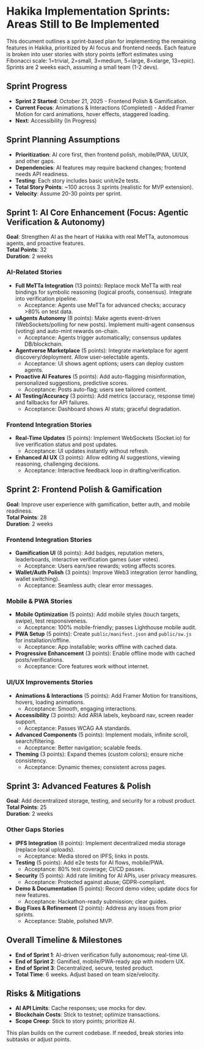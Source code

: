 # Hakika Implementation Sprints: Areas Still to Be Implemented

This document outlines a sprint-based plan for implementing the remaining features in Hakika, prioritized by AI focus and frontend needs. Each feature is broken into user stories with story points (effort estimates using Fibonacci scale: 1=trivial, 2=small, 3=medium, 5=large, 8=xlarge, 13=epic). Sprints are 2 weeks each, assuming a small team (1-2 devs).

## Sprint Progress
- **Sprint 2 Started**: October 21, 2025 - Frontend Polish & Gamification.
- **Current Focus**: Animations & Interactions (Completed) - Added Framer Motion for card animations, hover effects, staggered loading.
- **Next**: Accessibility (In Progress)

## Sprint Planning Assumptions
- **Prioritization**: AI core first, then frontend polish, mobile/PWA, UI/UX, and other gaps.
- **Dependencies**: AI features may require backend changes; frontend needs API readiness.
- **Testing**: Each story includes basic unit/e2e tests.
- **Total Story Points**: ~100 across 3 sprints (realistic for MVP extension).
- **Velocity**: Assume 20-30 points per sprint.

## Sprint 1: AI Core Enhancement (Focus: Agentic Verification & Autonomy)
**Goal**: Strengthen AI as the heart of Hakika with real MeTTa, autonomous agents, and proactive features.  
**Total Points**: 32  
**Duration**: 2 weeks  

### AI-Related Stories
- **Full MeTTa Integration** (13 points): Replace mock MeTTa with real bindings for symbolic reasoning (logical proofs, consensus). Integrate into verification pipeline.  
  - Acceptance: Agents use MeTTa for advanced checks; accuracy >80% on test data.
- **uAgents Autonomy** (8 points): Make agents event-driven (WebSockets/polling for new posts). Implement multi-agent consensus (voting) and auto-mint rewards on-chain.  
  - Acceptance: Agents trigger automatically; consensus updates DB/blockchain.
- **Agentverse Marketplace** (5 points): Integrate marketplace for agent discovery/deployment. Allow user-selectable agents.  
  - Acceptance: UI shows agent options; users can deploy custom agents.
- **Proactive AI Features** (5 points): Add auto-flagging misinformation, personalized suggestions, predictive scores.  
  - Acceptance: Posts auto-flag; users see tailored content.
- **AI Testing/Accuracy** (3 points): Add metrics (accuracy, response time) and fallbacks for API failures.  
  - Acceptance: Dashboard shows AI stats; graceful degradation.

### Frontend Integration Stories
- **Real-Time Updates** (5 points): Implement WebSockets (Socket.io) for live verification status and post updates.  
  - Acceptance: UI updates instantly without refresh.
- **Enhanced AI UX** (3 points): Allow editing AI suggestions, viewing reasoning, challenging decisions.  
  - Acceptance: Interactive feedback loop in drafting/verification.

## Sprint 2: Frontend Polish & Gamification
**Goal**: Improve user experience with gamification, better auth, and mobile readiness.  
**Total Points**: 28  
**Duration**: 2 weeks  

### Frontend Integration Stories
- **Gamification UI** (8 points): Add badges, reputation meters, leaderboards, interactive verification games (user votes).  
  - Acceptance: Users earn/see rewards; voting affects scores.
- **Wallet/Auth Polish** (3 points): Improve Web3 integration (error handling, wallet switching).  
  - Acceptance: Seamless auth; clear error messages.

### Mobile & PWA Stories
- **Mobile Optimization** (5 points): Add mobile styles (touch targets, swipe), test responsiveness.  
  - Acceptance: 100% mobile-friendly; passes Lighthouse mobile audit.
- **PWA Setup** (5 points): Create `public/manifest.json` and `public/sw.js` for installation/offline.  
  - Acceptance: App installable; works offline with cached data.
- **Progressive Enhancement** (3 points): Enable offline mode with cached posts/verifications.  
  - Acceptance: Core features work without internet.

### UI/UX Improvements Stories
- **Animations & Interactions** (5 points): Add Framer Motion for transitions, hovers, loading animations.  
  - Acceptance: Smooth, engaging interactions.
- **Accessibility** (3 points): Add ARIA labels, keyboard nav, screen reader support.  
  - Acceptance: Passes WCAG AA standards.
- **Advanced Components** (5 points): Implement modals, infinite scroll, search/filtering.  
  - Acceptance: Better navigation; scalable feeds.
- **Theming** (3 points): Expand themes (custom colors); ensure niche consistency.  
  - Acceptance: Dynamic themes; consistent across pages.

## Sprint 3: Advanced Features & Polish
**Goal**: Add decentralized storage, testing, and security for a robust product.  
**Total Points**: 25  
**Duration**: 2 weeks  

### Other Gaps Stories
- **IPFS Integration** (8 points): Implement decentralized media storage (replace local uploads).  
  - Acceptance: Media stored on IPFS; links in posts.
- **Testing** (5 points): Add e2e tests for AI flows, mobile/PWA.  
  - Acceptance: 80% test coverage; CI/CD passes.
- **Security** (5 points): Add rate limiting for AI APIs, user privacy measures.  
  - Acceptance: Protected against abuse; GDPR-compliant.
- **Demo & Documentation** (5 points): Record demo video; update docs for new features.  
  - Acceptance: Hackathon-ready submission; clear guides.
- **Bug Fixes & Refinement** (2 points): Address any issues from prior sprints.  
  - Acceptance: Stable, polished MVP.

## Overall Timeline & Milestones
- **End of Sprint 1**: AI-driven verification fully autonomous; real-time UI.
- **End of Sprint 2**: Gamified, mobile/PWA-ready app with modern UX.
- **End of Sprint 3**: Decentralized, secure, tested product.
- **Total Time**: 6 weeks. Adjust based on team size/velocity.

## Risks & Mitigations
- **AI API Limits**: Cache responses; use mocks for dev.
- **Blockchain Costs**: Stick to testnet; optimize transactions.
- **Scope Creep**: Stick to story points; prioritize AI.

This plan builds on the current codebase. If needed, break stories into subtasks or adjust points.